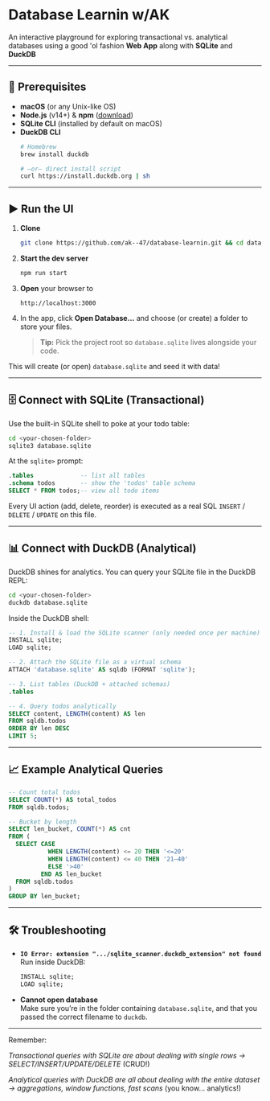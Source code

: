 # Database Learnin w/AK

An interactive playground for exploring transactional vs. analytical databases using a good 'ol fashion **Web App** along with **SQLite** and **DuckDB**

---

## 🔧 Prerequisites

- **macOS** (or any Unix-like OS)  
- **Node.js** (v14+) & **npm**  ([download](https://nodejs.org/en/download/))  
- **SQLite CLI** (installed by default on macOS)  
- **DuckDB CLI**  
  ```bash
  # Homebrew
  brew install duckdb

  # —or— direct install script
  curl https://install.duckdb.org | sh
  ```
---

## ▶️ Run the UI

1. **Clone**  
   ```bash
   git clone https://github.com/ak--47/database-learnin.git && cd database-learnin
   ```
2. **Start the dev server**  
   ```bash
   npm run start
   ```
3. **Open** your browser to  
   ```
   http://localhost:3000
   ```
4. In the app, click **Open Database…** and choose (or create) a folder to store your files.  
   > **Tip:** Pick the project root so `database.sqlite` lives alongside your code.

This will create (or open) `database.sqlite` and seed it with data!

---

## 🗄️ Connect with SQLite (Transactional)

Use the built-in SQLite shell to poke at your todo table:

```bash
cd <your-chosen-folder>
sqlite3 database.sqlite
```

At the `sqlite>` prompt:

```sql
.tables             -- list all tables
.schema todos       -- show the 'todos' table schema
SELECT * FROM todos;-- view all todo items
```

Every UI action (add, delete, reorder) is executed as a real SQL `INSERT` / `DELETE` / `UPDATE` on this file.

---

## 📊 Connect with DuckDB (Analytical)

DuckDB shines for analytics. You can query your SQLite file in the DuckDB REPL:

```bash
cd <your-chosen-folder>
duckdb database.sqlite
```

Inside the DuckDB shell:

```sql
-- 1. Install & load the SQLite scanner (only needed once per machine)
INSTALL sqlite;  
LOAD sqlite;     

-- 2. Attach the SQLite file as a virtual schema
ATTACH 'database.sqlite' AS sqldb (FORMAT 'sqlite');

-- 3. List tables (DuckDB + attached schemas)
.tables         

-- 4. Query todos analytically
SELECT content, LENGTH(content) AS len
FROM sqldb.todos
ORDER BY len DESC
LIMIT 5;
```

---

## 📈 Example Analytical Queries

```sql
-- Count total todos
SELECT COUNT(*) AS total_todos
FROM sqldb.todos;

-- Bucket by length
SELECT len_bucket, COUNT(*) AS cnt
FROM (
  SELECT CASE
           WHEN LENGTH(content) <= 20 THEN '<=20'
           WHEN LENGTH(content) <= 40 THEN '21–40'
           ELSE '>40'
         END AS len_bucket
  FROM sqldb.todos
)
GROUP BY len_bucket;
```

---

## 🛠 Troubleshooting

- **`IO Error: extension ".../sqlite_scanner.duckdb_extension" not found`**  
  Run inside DuckDB:
  ```sql
  INSTALL sqlite;
  LOAD sqlite;
  ```
- **Cannot open database**  
  Make sure you’re in the folder containing `database.sqlite`, and that you passed the correct filename to `duckdb`.
---

Remember:

*Transactional queries with SQLite are about dealing with single rows → SELECT/INSERT/UPDATE/DELETE* (CRUD!)

*Analytical queries with DuckDB are all about dealing with the entire dataset → aggregations, window functions, fast scans* (you know... analytics!)
